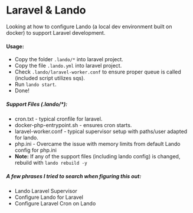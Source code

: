
# Laravel & Lando

Looking at how to configure Lando (a local dev environment built on docker) to support Laravel development.

#### Usage: 
- Copy the folder `.lando/*` into laravel project.
- Copy the file `.lando.yml` into laravel project.
- Check `.lando/laravel-worker.conf` to ensure proper queue is called (included script utilizes sqs).
- Run `lando start`.
- Done!

##### Support Files (.lando/*):
- cron.txt - typical cronfile for laravel.
- docker-php-entrypoint.sh - ensures cron starts.
- laravel-worker.conf - typical supervisor setup with paths/user adapted for lando.
- php.ini - Overcame the issue with memory limits from default Lando config for php.ini
- **Note:** If any of the support files (including lando config) is changed, rebuild with `lando rebuild -y`

##### A few phrases I tried to search when figuring this out:
- Lando Laravel Supervisor
- Configure Lando for Laravel
- Configure Laravel Cron on Lando
